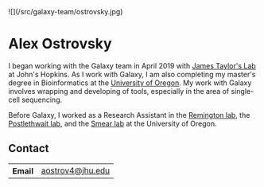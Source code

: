 <div class='right'>![](/src/galaxy-team/ostrovsky.jpg)</div>

# Alex Ostrovsky

I began working with the Galaxy team in April 2019 with [James Taylor's Lab](http://taylorlab.org/) at John's Hopkins. As I work with Galaxy, I am also completing my master's degree in Bioinformatics at the [University of Oregon](https://bioinformatics.uoregon.edu/). My work with Galaxy involves wrapping and developing of tools, especially in the area of single-cell sequencing.

Before Galaxy, I worked as a Research Assistant in the [Remington lab](http://molbio.uoregon.edu/remington/), the [Postlethwait lab](https://ion.uoregon.edu/content/john-postlethwait), and the [Smear lab](https://ion.uoregon.edu/content/matt-smear) at the University of Oregon.

## Contact

<table>
  <tr>
    <th> Email </th>
    <td> <a href="mailto:aostrov4@jhu.edu">aostrov4@jhu.edu</a> </td>
  </tr>
</table>
